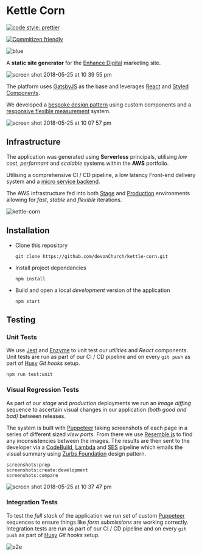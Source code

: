 # Kettle Corn

[![code style: prettier](https://img.shields.io/badge/code_style-prettier-ff69b4.svg)](https://github.com/prettier/prettier)

[![Commitizen friendly](https://img.shields.io/badge/commitizen-friendly-brightgreen.svg)](http://commitizen.github.io/cz-cli/)

![blue](https://user-images.githubusercontent.com/15273233/40571783-36e53f02-60f3-11e8-93ba-2e368b309067.jpg)


A **static site generator** for the [Enhance Digital](https://enhancedigital.co.nz/) marketing site.

![screen shot 2018-05-25 at 10 39 55 pm](https://user-images.githubusercontent.com/15273233/40571793-66163f38-60f3-11e8-9b0b-16bcb9c7e6e7.png)

The platform uses [GatsbyJS](https://www.gatsbyjs.org/) as the base and leverages [React](https://reactjs.org/) and [Styled Components](https://www.styled-components.com/).

We developed a [bespoke design pattern](https://enhancedigital.co.nz/styleguide/) using custom components and a [responsive flexible measurement](http://ami.responsivedesign.is/?url=https%3A%2F%2Fenhancedigital.co.nz%2F#) system.

![screen shot 2018-05-25 at 10 07 57 pm](https://user-images.githubusercontent.com/15273233/40571800-733eaa9c-60f3-11e8-81c1-433d28219024.png)


## Infrastructure

The application was generated using **Serverless** principals, utilising *low cost*, *performant* and *scalable* systems within the **AWS** portfolio.

Utilising a comprehensive CI / CD pipeline, a low latency Front-end delivery system and a [micro service backend](https://github.com/devonChurch/sausage-sizzle).

The AWS infrastructure fed into both [Stage](http://stage.enhancedigital.co.nz/) and [Production](https://enhancedigital.co.nz/) environments allowing for *fast*, *stable* and *flexible* iterations.

![kettle-corn](https://user-images.githubusercontent.com/15273233/40571816-b1b0344e-60f3-11e8-83b6-1715874c9339.png)


## Installation

* Clone this repository

  ```
  git clone https://github.com/devonChurch/kettle-corn.git
  ```

* Install project dependancies

  ```
  npm install
  ```

* Build and open a local _development_ version of the application

  ```
  npm start
  ```

## Testing


### Unit Tests

We use [Jest](https://facebook.github.io/jest/) and [Enzyme](http://airbnb.io/enzyme/) to unit test our *utilities* and *React* components. Unit tests are run as part of our CI / CD pipeline and on every `git push` as part of [Husy](https://www.npmjs.com/package/husky) *Git hooks* setup.

```
npm run test:unit
```


### Visual Regression Tests

As part of our *stage* and *production* deployments we run an *image diffing* sequence to ascertain visual changes in our application *(both good and bad)* between releases.

The system is built with [Puppeteer](https://github.com/GoogleChrome/puppeteer) taking screenshots of each page in a series of different sized *view ports*. From there we use [Resemble.js](http://huddleeng.github.io/Resemble.js/) to find any inconsistencies between the images. The results are then sent to the developer via a [CodeBuild](https://aws.amazon.com/codebuild/), [Lambda](https://aws.amazon.com/lambda/) and [SES](https://aws.amazon.com/ses/) pipeline which emails the visual summary using [Zurbs Foundation](https://foundation.zurb.com/emails/docs/) design pattern.

```
screenshots:prep
screenshots:create:development
screenshots:compare
```

![screen shot 2018-05-25 at 10 37 47 pm](https://user-images.githubusercontent.com/15273233/40571850-55b8f1c0-60f4-11e8-9ac6-8802794dd14d.png)


### Integration Tests

To test the *full stack* of the application we run set of custom [Puppeteer](https://github.com/GoogleChrome/puppeteer) sequences to ensure things like *form submissions* are working correctly. Integration tests are run as part of our CI / CD pipeline and on every `git push` as part of [Husy](https://www.npmjs.com/package/husky) *Git hooks* setup.

![e2e](https://user-images.githubusercontent.com/15273233/40571856-755d8482-60f4-11e8-9c65-53c08595c92b.gif)

